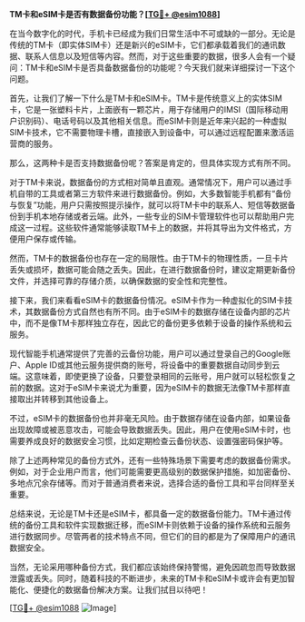 **TM卡和eSIM卡是否有数据备份功能？[[TG💪+ @esim1088](https://t.me/s/esim1088)]**

在当今数字化的时代，手机卡已经成为我们日常生活中不可或缺的一部分。无论是传统的TM卡（即实体SIM卡）还是新兴的eSIM卡，它们都承载着我们的通讯数据、联系人信息以及短信等内容。然而，对于这些重要的数据，很多人会有一个疑问：TM卡和eSIM卡是否具备数据备份的功能呢？今天我们就来详细探讨一下这个问题。

首先，让我们了解一下什么是TM卡和eSIM卡。TM卡是传统意义上的实体SIM卡，它是一张塑料卡片，上面嵌有一颗芯片，用于存储用户的IMSI（国际移动用户识别码）、电话号码以及其他相关信息。而eSIM卡则是近年来兴起的一种虚拟SIM卡技术，它不需要物理卡槽，直接嵌入到设备中，可以通过远程配置来激活运营商的服务。

那么，这两种卡是否支持数据备份呢？答案是肯定的，但具体实现方式有所不同。

对于TM卡来说，数据备份的方式相对简单且直观。通常情况下，用户可以通过手机自带的工具或者第三方软件来进行数据备份。例如，大多数智能手机都有“备份与恢复”功能，用户只需按照提示操作，就可以将TM卡中的联系人、短信等数据备份到手机本地存储或者云端。此外，一些专业的SIM卡管理软件也可以帮助用户完成这一过程。这些软件通常能够读取TM卡上的数据，并将其导出为文件格式，方便用户保存或传输。

然而，TM卡的数据备份也存在一定的局限性。由于TM卡的物理性质，一旦卡片丢失或损坏，数据可能会随之丢失。因此，在进行数据备份时，建议定期更新备份文件，并选择可靠的存储介质，以确保数据的安全性和完整性。

接下来，我们来看看eSIM卡的数据备份情况。eSIM卡作为一种虚拟化的SIM卡技术，其数据备份方式自然也有所不同。由于eSIM卡的数据存储在设备内部的芯片中，而不是像TM卡那样独立存在，因此它的备份更多依赖于设备的操作系统和云服务。

现代智能手机通常提供了完善的云备份功能，用户可以通过登录自己的Google账户、Apple ID或其他云服务提供商的账号，将设备中的重要数据自动同步到云端。这意味着，即使更换了设备，只要登录相同的云账号，用户就可以轻松恢复之前的数据。这对于eSIM卡来说尤为重要，因为eSIM卡的数据无法像TM卡那样直接取出并转移到其他设备上。

不过，eSIM卡的数据备份也并非毫无风险。由于数据存储在设备内部，如果设备出现故障或被恶意攻击，可能会导致数据丢失。因此，用户在使用eSIM卡时，也需要养成良好的数据安全习惯，比如定期检查云备份状态、设置强密码保护等。

除了上述两种常见的备份方式外，还有一些特殊场景下需要考虑的数据备份需求。例如，对于企业用户而言，他们可能需要更高级别的数据保护措施，如加密备份、多地点冗余存储等。而对于普通消费者来说，选择合适的备份工具和平台同样至关重要。

总结来说，无论是TM卡还是eSIM卡，都具备一定的数据备份能力。TM卡通过传统的备份工具和软件实现数据迁移，而eSIM卡则依赖于设备的操作系统和云服务进行数据同步。尽管两者的技术特点不同，但它们的目的都是为了保障用户的通讯数据安全。

当然，无论采用哪种备份方式，我们都应该始终保持警惕，避免因疏忽而导致数据泄露或丢失。同时，随着科技的不断进步，未来的TM卡和eSIM卡或许会有更加智能化、便捷化的数据备份解决方案。让我们拭目以待吧！

[[TG💪+ @esim1088](https://t.me/s/esim1088) ![Image](https://i.postimg.cc/4NQfJmqS/Snipaste-2025-05-13-00-14-12.png)]